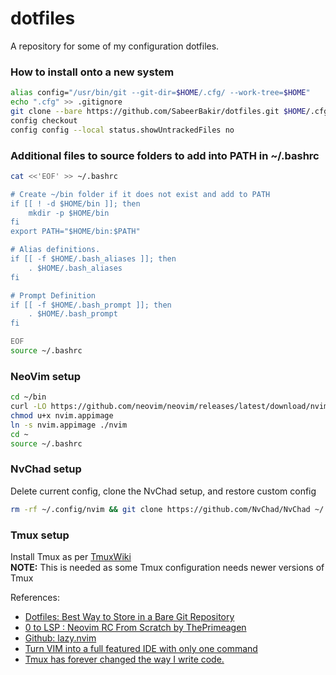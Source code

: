 # dotfiles
A repository for some of my configuration dotfiles.

### How to install onto a new system
```bash
alias config="/usr/bin/git --git-dir=$HOME/.cfg/ --work-tree=$HOME"
echo ".cfg" >> .gitignore
git clone --bare https://github.com/SabeerBakir/dotfiles.git $HOME/.cfg
config checkout
config config --local status.showUntrackedFiles no
```

### Additional files to source folders to add into PATH in ~/.bashrc
```bash
cat <<'EOF' >> ~/.bashrc

# Create ~/bin folder if it does not exist and add to PATH
if [[ ! -d $HOME/bin ]]; then
    mkdir -p $HOME/bin
fi
export PATH="$HOME/bin:$PATH"

# Alias definitions.
if [[ -f $HOME/.bash_aliases ]]; then
    . $HOME/.bash_aliases
fi

# Prompt Definition
if [[ -f $HOME/.bash_prompt ]]; then
    . $HOME/.bash_prompt
fi

EOF
source ~/.bashrc
```

### NeoVim setup
```bash
cd ~/bin
curl -LO https://github.com/neovim/neovim/releases/latest/download/nvim.appimage
chmod u+x nvim.appimage
ln -s nvim.appimage ./nvim
cd ~
source ~/.bashrc
```

### NvChad setup
Delete current config, clone the NvChad setup, and restore custom config
```bash
rm -rf ~/.config/nvim && git clone https://github.com/NvChad/NvChad ~/.config/nvim --depth 1 && config restore ~/.config/nvim/lua/custom
```

### Tmux setup
Install Tmux as per [TmuxWiki](https://github.com/tmux/tmux/wiki)  
**NOTE:** This is needed as some Tmux configuration needs newer versions of Tmux


References:
- [Dotfiles: Best Way to Store in a Bare Git Repository](https://www.atlassian.com/git/tutorials/dotfiles)
- [0 to LSP : Neovim RC From Scratch by ThePrimeagen](https://youtu.be/w7i4amO_zaE?feature=shared)
- [Github: lazy.nvim](https://github.com/folke/lazy.nvim)
- [Turn VIM into a full featured IDE with only one command](https://youtu.be/Mtgo-nP_r8Y?si=cTe321ewX2MuTUCq)
- [Tmux has forever changed the way I write code.](https://youtu.be/DzNmUNvnB04?si=yXmXHQic0amMzW9f)

